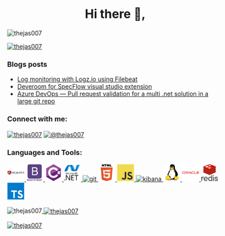 
<!--
**Thejas007/thejas007** is a ✨ _special_ ✨ repository because its `README.md` (this file) appears on your GitHub profile.-->

<h1 align="center">Hi there 👋, </h1>


<p align="left"> <img src="https://komarev.com/ghpvc/?username=thejas007&label=Profile%20views&color=0e75b6&style=flat" alt="thejas007" /> </p>

<p align="left"> <a href="https://github-profile-trophy.vercel.app/?username=thejas007"><img src="https://github-profile-trophy.vercel.app/?username=thejas007" alt="thejas007" /></a> </p>

### Blogs posts
<!-- BLOG-POST-LIST:START -->
- [Log monitoring with Logz.io using Filebeat](https://thejas007.medium.com/log-monitoring-with-logz-io-using-filebeat-b3534eb02f48?source=rss-58894497ab16------2)
- [Deveroom for SpecFlow visual studio extension](https://thejas007.medium.com/deveroom-for-specflow-visual-studio-extension-9e0126f1e17?source=rss-58894497ab16------2)
- [Azure DevOps — Pull request validation for a multi .net solution in a large git repo](https://thejas007.medium.com/azure-devops-pull-request-validation-for-a-multi-net-solution-in-a-large-git-repo-ff6c27e9a289?source=rss-58894497ab16------2)
<!-- BLOG-POST-LIST:END -->

<h3 align="left">Connect with me:</h3>
<p align="left">
<a href="https://linkedin.com/in/thejas007" target="blank"><img align="center" src="https://cdn.jsdelivr.net/npm/simple-icons@3.0.1/icons/linkedin.svg" alt="thejas007" height="30" width="40" /></a>
<a href="https://medium.com/@thejas007" target="blank"><img align="center" src="https://cdn.jsdelivr.net/npm/simple-icons@3.0.1/icons/medium.svg" alt="@thejas007" height="30" width="40" /></a>
</p>

<h3 align="left">Languages and Tools:</h3>
<p align="left"> <a href="https://angular.io" target="_blank"> <img src="https://raw.githubusercontent.com/devicons/devicon/master/icons/angularjs/angularjs-original-wordmark.svg" alt="angularjs" width="40" height="40"/> </a> <a href="https://getbootstrap.com" target="_blank"> <img src="https://raw.githubusercontent.com/devicons/devicon/master/icons/bootstrap/bootstrap-plain-wordmark.svg" alt="bootstrap" width="40" height="40"/> </a> <a href="https://www.w3schools.com/cs/" target="_blank"> <img src="https://raw.githubusercontent.com/devicons/devicon/master/icons/csharp/csharp-original.svg" alt="csharp" width="40" height="40"/> </a> <a href="https://dotnet.microsoft.com/" target="_blank"> <img src="https://raw.githubusercontent.com/devicons/devicon/master/icons/dot-net/dot-net-original-wordmark.svg" alt="dotnet" width="40" height="40"/> </a> <a href="https://git-scm.com/" target="_blank"> <img src="https://www.vectorlogo.zone/logos/git-scm/git-scm-icon.svg" alt="git" width="40" height="40"/> </a> <a href="https://www.w3.org/html/" target="_blank"> <img src="https://raw.githubusercontent.com/devicons/devicon/master/icons/html5/html5-original-wordmark.svg" alt="html5" width="40" height="40"/> </a> <a href="https://developer.mozilla.org/en-US/docs/Web/JavaScript" target="_blank"> <img src="https://raw.githubusercontent.com/devicons/devicon/master/icons/javascript/javascript-original.svg" alt="javascript" width="40" height="40"/> </a> <a href="https://www.elastic.co/kibana" target="_blank"> <img src="https://www.vectorlogo.zone/logos/elasticco_kibana/elasticco_kibana-icon.svg" alt="kibana" width="40" height="40"/> </a> <a href="https://www.linux.org/" target="_blank"> <img src="https://raw.githubusercontent.com/devicons/devicon/master/icons/linux/linux-original.svg" alt="linux" width="40" height="40"/> </a> <a href="https://www.oracle.com/" target="_blank"> <img src="https://raw.githubusercontent.com/devicons/devicon/master/icons/oracle/oracle-original.svg" alt="oracle" width="40" height="40"/> </a> <a href="https://redis.io" target="_blank"> <img src="https://raw.githubusercontent.com/devicons/devicon/master/icons/redis/redis-original-wordmark.svg" alt="redis" width="40" height="40"/> </a> <a href="https://www.typescriptlang.org/" target="_blank"> <img src="https://raw.githubusercontent.com/devicons/devicon/master/icons/typescript/typescript-original.svg" alt="typescript" width="40" height="40"/> </a> </p>

<p align="left"> <a href="https://github-readme-stats.vercel.app/api/top-langs?username=thejas007&show_icons=true&locale=en&layout=compact"> <img align="left" src="https://github-readme-stats.vercel.app/api/top-langs?username=thejas007&show_icons=true&locale=en&layout=compact" alt="thejas007" /></a></p>

<p align="left"> <a href="https://github-readme-stats.vercel.app/api?username=thejas007&show_icons=true&locale=en">&nbsp;<img align="center" src="https://github-readme-stats.vercel.app/api?username=thejas007&show_icons=true&locale=en" alt="thejas007" /></a></p>

<p align="left"> <a href="https://github-readme-streak-stats.herokuapp.com/?user=thejas007"><img align="center" src="https://github-readme-streak-stats.herokuapp.com/?user=thejas007&" alt="thejas007" /></a></p>

